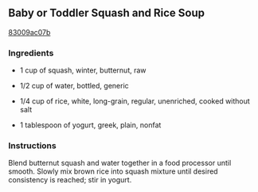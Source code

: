 ## Baby or Toddler Squash and Rice Soup

[83009ac07b](http://allrecipes.com/recipe/baby-or-toddler-squash-and-rice-soup/)

### Ingredients

 - 1 cup of squash, winter, butternut, raw

 - 1/2 cup of water, bottled, generic

 - 1/4 cup of rice, white, long-grain, regular, unenriched, cooked without salt

 - 1 tablespoon of yogurt, greek, plain, nonfat

### Instructions

Blend butternut squash and water together in a food processor until smooth. Slowly mix brown rice into squash mixture until desired consistency is reached; stir in yogurt.